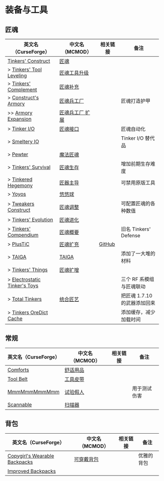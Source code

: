 # 装备与工具

## 匠魂

| 英文名（CurseForge）                                                                                     | 中文名（MCMOD）                                         | 相关链接                                        | 备注                         |
| -------------------------------------------------------------------------------------------------------- | ------------------------------------------------------- | ----------------------------------------------- | ---------------------------- |
| [Tinkers' Construct](https://www.curseforge.com/minecraft/mc-mods/tinkers-construct)                     | [匠魂](https://www.mcmod.cn/class/683.html)             |                                                 |                              |
| > [Tinkers' Tool Leveling](https://www.curseforge.com/minecraft/mc-mods/tinkers-tool-leveling)           | [匠魂工具升级](https://www.mcmod.cn/class/1056.html)    |                                                 |                              |
| > [Tinkers' Complement](https://www.curseforge.com/minecraft/mc-mods/tinkers-complement)                 | [匠魂补充](https://www.mcmod.cn/class/1254.html)        |                                                 |                              |
| > [Construct's Armory](https://www.curseforge.com/minecraft/mc-mods/constructs-armory)                   | [匠魂兵工厂](https://www.mcmod.cn/class/1318.html)      |                                                 | 匠魂打造护甲                 |
| >> [Armory Expansion](https://www.curseforge.com/minecraft/mc-mods/armory-expansion)                     | [匠魂兵工厂 扩展](https://www.mcmod.cn/class/1861.html) |                                                 |                              |
| > [Tinker I/O](https://www.curseforge.com/minecraft/mc-mods/tinker-i-o)                                  | [匠魂接口](https://www.mcmod.cn/class/631.html)         |                                                 | 匠魂自动化                   |
| > [Smeltery IO](https://www.curseforge.com/minecraft/mc-mods/mct-smeltery-io)                            |                                                         |                                                 | Tinker I/O 替代品            |
| > [Pewter](https://www.curseforge.com/minecraft/mc-mods/pewter)                                          | [魔法匠魂](https://www.mcmod.cn/class/1155.html)        |                                                 |                              |
| > [Tinkers' Survival](https://www.curseforge.com/minecraft/mc-mods/tinkersurvival)                       | [匠魂生存](https://www.mcmod.cn/class/2378.html)        |                                                 | 增加前期生存难度             |
| > [Tinkered Hegemony](https://www.curseforge.com/minecraft/mc-mods/tinkered-hegemony)                    | [匠器主导](https://www.mcmod.cn/class/3138.html)        |                                                 | 可禁用原版工具               |
| > [Yoyos](https://www.curseforge.com/minecraft/mc-mods/yoyos)                                            | [悠悠球](https://www.mcmod.cn/class/992.html)           |                                                 |                              |
| > [Tweakers Construct](https://www.curseforge.com/minecraft/mc-mods/tweakers-construct)                  | [匠魂调整](https://www.mcmod.cn/class/2767.html)        |                                                 | 可配置匠魂的各种数值         |
| > [Tinkers' Evolution](https://www.curseforge.com/minecraft/mc-mods/tinkers-evolution)                   | [匠魂进化](https://www.mcmod.cn/class/2739.html)        |                                                 |                              |
| > [Tinkers' Compendium](https://www.curseforge.com/minecraft/mc-mods/tinkers-compendium)                 | [匠魂概要](https://www.mcmod.cn/class/1012.html)        |                                                 | 旧名 Tinkers' Defense        |
| > [PlusTiC](https://www.curseforge.com/minecraft/mc-mods/plusticminusbad)                                | [匠魂扩充](https://www.mcmod.cn/class/670.html)         | [GitHub](https://github.com/Landmaster/PlusTiC) |                              |
| > [TAIGA](https://www.curseforge.com/minecraft/mc-mods/taiga-tinkers-alloying-addon)                     | [TAIGA](https://www.mcmod.cn/class/1146.html)           |                                                 | 添加了一大堆的材料           |
| > [Tinkers' Things](https://www.curseforge.com/minecraft/mc-mods/tinkers-things)                         | [匠魂扩增](https://www.mcmod.cn/class/2120.html)        |                                                 |                              |
| > [Electrostatic Tinker's Toys](https://www.curseforge.com/minecraft/mc-mods/electrostatic-tinkers-toys) |                                                         |                                                 | 三个 RF 系模组与匠魂联动     |
| > [Total Tinkers](https://www.curseforge.com/minecraft/mc-mods/total-tinkers)                            | [统合匠艺](https://www.mcmod.cn/class/2759.html)        |                                                 | 把匠魂 1.7.10 的武器添加回来 |
| > [Tinkers OreDict Cache](https://www.curseforge.com/minecraft/mc-mods/tinkers-oredict-cache)            |                                                         |                                                 | 添加缓存，减少加载时间       |

## 常规

| 英文名（CurseForge）                                                      | 中文名（MCMOD）                                  | 相关链接 | 备注         |
| ------------------------------------------------------------------------- | ------------------------------------------------ | -------- | ------------ |
| [Comforts](https://www.curseforge.com/minecraft/mc-mods/comforts)         | [舒适用品](https://www.mcmod.cn/class/2107.html) |          |              |
| [Tool Belt](https://www.curseforge.com/minecraft/mc-mods/tool-belt)       | [工具皮带](https://www.mcmod.cn/class/2649.html) |          |              |
| [MmmMmmMmmMmm](https://www.curseforge.com/minecraft/mc-mods/mmmmmmmmmmmm) | [试验假人](https://www.mcmod.cn/class/1139.html) |          | 用于测试伤害 |
| [Scannable](https://www.curseforge.com/minecraft/mc-mods/scannable)       | [扫描器](https://www.mcmod.cn/class/791.html)    |          |              |

## 背包

| 英文名（CurseForge）                                                                          | 中文名（MCMOD）                                    | 相关链接 | 备注       |
| --------------------------------------------------------------------------------------------- | -------------------------------------------------- | -------- | ---------- |
| [Copygirl's Wearable Backpacks](https://minecraft.curseforge.com/projects/wearable-backpacks) | [可穿戴背包](https://www.mcmod.cn/class/1068.html) |          | 优雅的背包 |
| [Improved Backpacks](https://www.curseforge.com/minecraft/mc-mods/improvedbackpacks)          |                                                    |          |            |
